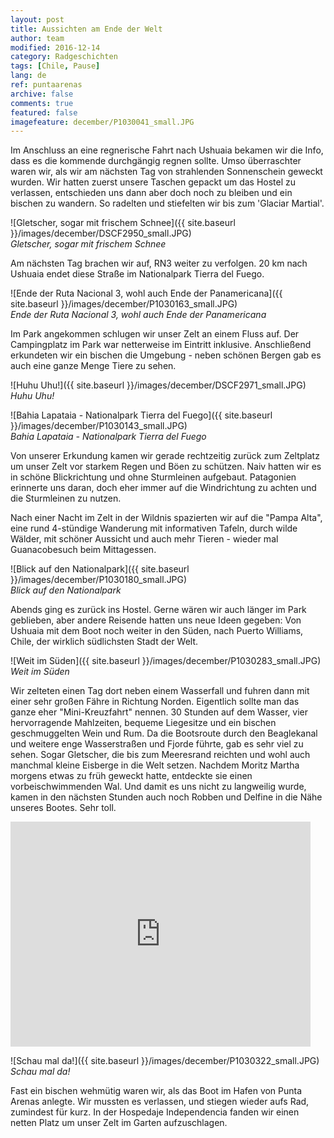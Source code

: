 ```yaml
---
layout: post
title: Aussichten am Ende der Welt
author: team
modified: 2016-12-14
category: Radgeschichten
tags: [Chile, Pause]
lang: de
ref: puntaarenas
archive: false
comments: true
featured: false
imagefeature: december/P1030041_small.JPG
---
```


Im Anschluss an eine regnerische Fahrt nach Ushuaia bekamen wir die Info, dass es die kommende durchgängig regnen sollte. Umso überraschter waren wir, als wir am nächsten Tag von strahlenden Sonnenschein geweckt wurden. Wir hatten zuerst unsere Taschen gepackt um das Hostel zu verlassen, entschieden uns dann aber doch noch zu bleiben und ein bischen zu wandern. So radelten und stiefelten wir bis zum 'Glaciar Martial'.

![Gletscher, sogar mit frischem Schnee]({{ site.baseurl }}/images/december/DSCF2950_small.JPG)  
*Gletscher, sogar mit frischem Schnee*

Am nächsten Tag brachen wir auf, RN3 weiter zu verfolgen. 20 km nach Ushuaia endet diese Straße im Nationalpark Tierra del Fuego.

![Ende der Ruta Nacional 3, wohl auch Ende der Panamericana]({{ site.baseurl }}/images/december/P1030163_small.JPG)  
*Ende der Ruta Nacional 3, wohl auch Ende der Panamericana*

Im Park angekommen schlugen wir unser Zelt an einem Fluss auf. Der Campingplatz im Park war netterweise im Eintritt inklusive. Anschließend erkundeten wir ein bischen die Umgebung - neben schönen Bergen gab es auch eine ganze Menge Tiere zu sehen.

![Huhu Uhu!]({{ site.baseurl }}/images/december/DSCF2971_small.JPG)  
*Huhu Uhu!*

![Bahia Lapataia - Nationalpark Tierra del Fuego]({{ site.baseurl }}/images/december/P1030143_small.JPG)  
*Bahia Lapataia - Nationalpark Tierra del Fuego*

Von unserer Erkundung kamen wir gerade rechtzeitig zurück zum Zeltplatz um unser Zelt vor starkem Regen und Böen zu schützen. Naiv hatten wir es in schöne Blickrichtung und ohne Sturmleinen aufgebaut. Patagonien erinnerte uns daran, doch eher immer auf die Windrichtung zu achten und die Sturmleinen zu nutzen.

Nach einer Nacht im Zelt in der Wildnis spazierten wir auf die "Pampa Alta", eine rund 4-stündige Wanderung mit informativen Tafeln, durch wilde Wälder, mit schöner Aussicht und auch mehr Tieren - wieder mal Guanacobesuch beim Mittagessen.

![Blick auf den Nationalpark]({{ site.baseurl }}/images/december/P1030180_small.JPG)  
*Blick auf den Nationalpark*

Abends ging es zurück ins Hostel. Gerne wären wir auch länger im Park geblieben, aber andere Reisende hatten uns neue Ideen gegeben: Von Ushuaia mit dem Boot noch weiter in den Süden, nach Puerto Williams, Chile, der wirklich südlichsten Stadt der Welt.

![Weit im Süden]({{ site.baseurl }}/images/december/P1030283_small.JPG)
*Weit im Süden*

Wir zelteten einen Tag dort neben einem Wasserfall und fuhren dann mit einer sehr großen Fähre in Richtung Norden. Eigentlich sollte man das ganze eher "Mini-Kreuzfahrt" nennen. 30 Stunden auf dem Wasser, vier hervorragende Mahlzeiten, bequeme Liegesitze und ein bischen geschmuggelten Wein und Rum. Da die Bootsroute durch den Beaglekanal und weitere enge Wasserstraßen und Fjorde führte, gab es sehr viel zu sehen. Sogar Gletscher, die bis zum Meeresrand reichten und wohl auch manchmal kleine Eisberge in die Welt setzen. Nachdem Moritz Martha morgens etwas zu früh geweckt hatte, entdeckte sie einen vorbeischwimmenden Wal. Und damit es uns nicht zu langweilig wurde, kamen in den nächsten Stunden auch noch Robben und Delfine in die Nähe unseres Bootes. Sehr toll.

<iframe align='center' width='480' height='360' src='http://track-kit.net/maps_s3/?v=embed&track=233109.gpx' frameborder='0' allowfullscreen></iframe>

![Schau mal da!]({{ site.baseurl }}/images/december/P1030322_small.JPG)  
*Schau mal da!*

Fast ein bischen wehmütig waren wir, als das Boot im Hafen von Punta Arenas anlegte. Wir mussten es verlassen, und stiegen wieder aufs Rad, zumindest für kurz. In der Hospedaje Independencia fanden wir einen netten Platz um unser Zelt im Garten aufzuschlagen.

